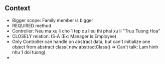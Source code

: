 ## Context
- Bigger scope: Family member is bigger
- REQUIRED method
- Controller: Neu ma xu li cho 1 tep du lieu thi phai xu li "Truu Tuong Hoa"
- CLOSELY relation: IS-A (Ex: Manager is Employee)
- Only Controller can handle on abstract data, but can't initialize one object from abstract class( new abstractClass() => Can't talk: Lam hinh nhu 1 doi tuong)
- 